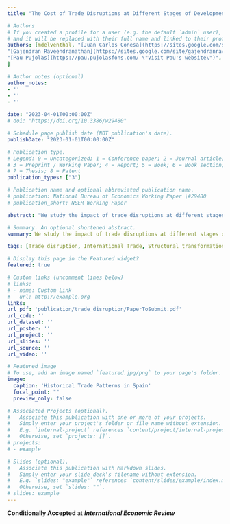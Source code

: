 ```yaml
---
title: "The Cost of Trade Disruptions at Different Stages of Development"

# Authors
# If you created a profile for a user (e.g. the default `admin` user), write the username (folder name) here 
# and it will be replaced with their full name and linked to their profile.
authors: [mdelventhal, "[Juan Carlos Conesa](https://sites.google.com/site/jcconesa/ \"Visit Carlos' website\")",
"[Gajendran Raveendranathan](https://sites.google.com/site/gajendranraveendranathan/home \"Visit Gajen's website\")",
"[Pau Pujolàs](https://pau.pujolasfons.com/ \"Visit Pau's website\")", 
]

# Author notes (optional)
author_notes:
- ''
- ''
- ''

date: "2023-04-01T00:00:00Z"
# doi: "https://doi.org/10.3386/w29480"

# Schedule page publish date (NOT publication's date).
publishDate: "2023-01-01T00:00:00Z"

# Publication type.
# Legend: 0 = Uncategorized; 1 = Conference paper; 2 = Journal article;
# 3 = Preprint / Working Paper; 4 = Report; 5 = Book; 6 = Book section;
# 7 = Thesis; 8 = Patent
publication_types: ["3"]

# Publication name and optional abbreviated publication name.
# publication: National Bureau of Economics Working Paper \#29480
# publication_short: NBER Working Paper

abstract: "We study the impact of trade disruptions at different stages of development in a two-country, three-sector model of Spain and the UK from 1850 to 2000. In our model, the impact of trade disruptions depends on trade openness and the productivity gap between the countries. A trade collapse today (more openness, less gap) that is comparable to the Inter-War Trade Collapse of a century ago decreases the capital stock threefold (12% instead of 4%) and lifetime consumption fourfold (1.58% instead of 0.37%). We highlight the importance of capital accumulation in amplifying the cost of trade disruptions. Furthermore, we find that the Inter-War Trade Collapse promoted Spanish industrialization, while the opposite would be true today."

# Summary. An optional shortened abstract.
summary: We study the impact of trade disruptions at different stages of development in a two-country, three-sector model of Spain and the UK from 1850 to 2000.<br/><br/>**Conditionally Accepted** at ***International Economic Review***

tags: [Trade disruption, International Trade, Structural transformation, Industrialization]

# Display this page in the Featured widget?
featured: true

# Custom links (uncomment lines below)
# links:
# - name: Custom Link
#   url: http://example.org
links:
url_pdf: 'publication/trade_disruption/PaperToSubmit.pdf'
url_code: ''
url_dataset: ''
url_poster: ''
url_project: ''
url_slides: ''
url_source: ''
url_video: ''

# Featured image
# To use, add an image named `featured.jpg/png` to your page's folder. 
image:
  caption: 'Historical Trade Patterns in Spain'
  focal_point: ""
  preview_only: false

# Associated Projects (optional).
#   Associate this publication with one or more of your projects.
#   Simply enter your project's folder or file name without extension.
#   E.g. `internal-project` references `content/project/internal-project/index.md`.
#   Otherwise, set `projects: []`.
# projects:
# - example

# Slides (optional).
#   Associate this publication with Markdown slides.
#   Simply enter your slide deck's filename without extension.
#   E.g. `slides: "example"` references `content/slides/example/index.md`.
#   Otherwise, set `slides: ""`.
# slides: example
---
```


**Conditionally Accepted** at ***International Economic Review***


